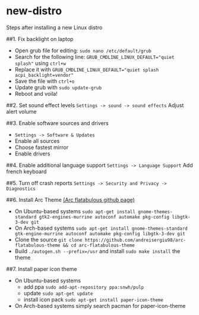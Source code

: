 # new-distro
Steps after installing a new Linux distro

##1. Fix backlight on laptop
+ Open grub file for editing: `sudo nano /etc/default/grub`
+ Search for the following line: `GRUB_CMDLINE_LINUX_DEFAULT="quiet splash"` using `ctrl+w`
+ Replace it with `GRUB_CMDLINE_LINUX_DEFAULT="quiet splash acpi_backlight=vendor"`
+ Save the file with `ctrl+o`
+ Update grub with `sudo update-grub`
+ Reboot and voila!

##2. Set sound effect levels
`Settings -> sound -> sound effects` Adjust alert volume

##3. Enable software sources and drivers
+ `Settings -> Software & Updates`
+ Enable all sources
+ Choose fastest mirror
+ Enable drivers

##4. Enable additional language support
`Settings -> Language Support` Add french keyboard

##5. Turn off crash reports
`Settings -> Security and Privacy -> Diagnostics`

##6. Install Arc Theme [(Arc flatabulous github page)](https://github.com/andreisergiu98/arc-flatabulous-theme)
+ On Ubuntu-based systems `sudo apt-get install gnome-themes-standard gtk2-engines-murrine autoconf automake pkg-config libgtk-3-dev git`
+ On Arch-based systems `sudo apt-get install gnome-themes-standard gtk-engine-murrine autoconf automake pkg-config libgtk-3-dev git`
+ Clone the source `git clone https://github.com/andreisergiu98/arc-flatabulous-theme && cd arc-flatabulous-theme`
+ Build `./autogen.sh --prefix=/usr` and install `sudo make install` the theme

##7. Install paper icon theme
+ On Ubuntu-based systems
	* add ppa `sudo add-apt-repository ppa:snwh/pulp`
	* update `sudo apt-get update`
	* install icon pack `sudo apt-get install paper-icon-theme`
+ On Arch-based systems simply search pacman for paper-icon-theme

